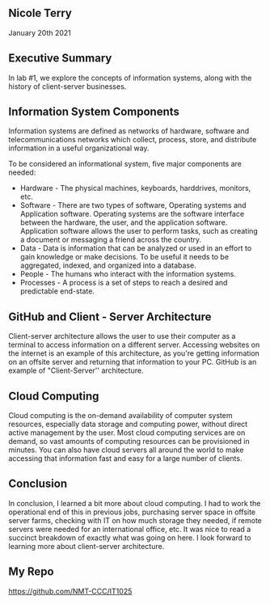 ## Nicole Terry  
January 20th 2021

## Executive Summary
In lab #1, we explore the concepts of information systems, along with the history of client-server businesses.

## Information System Components
Information systems are defined as networks of hardware, software and telecommunications networks which collect, process, store, and distribute information in a useful organizational way.

To be considered an informational system, five major components are needed:

- Hardware - The physical machines, keyboards, harddrives, monitors, etc.
- Software - There are two types of software, Operating systems and Application software. Operating systems are the software interface between the hardware, the user, and the application software. Application software allows the user to perform tasks, such as creating a document or messaging a friend across the country.
- Data - Data is information that can be analyzed or used in an effort to gain knowledge or make decisions. To be useful it needs to be aggregated, indexed, and organized into a database.
- People - The humans who interact with the information systems.
- Processes - A process is a set of steps to reach a desired and predictable end-state.

## GitHub and Client - Server Architecture
Client-server architecture allows the user to use their computer as a terminal to access information on a different server. Accessing websites on the internet is an example of this architecture, as you're getting information on an offsite server and returning that information to your PC. GitHub is an example of "Client-Server'' architecture.  

## Cloud Computing
Cloud computing is the on-demand availability of computer system resources, especially data storage and computing power, without direct active management by the user. Most cloud computing services are on demand, so vast amounts of computing resources can be provisioned in minutes. You can also have cloud servers all around the world to make accessing that information fast and easy for a large number of clients.

## Conclusion
In conclusion, I learned a bit more about cloud computing. I had to work the operational end of this in previous jobs, purchasing server space in offsite server farms, checking with IT on how much storage they needed, if remote servers were needed for an international office, etc. It was nice to read a succinct breakdown of exactly what was going on here. I look forward to learning more about client-server architecture. 

## My Repo
https://github.com/NMT-CCC/IT1025

